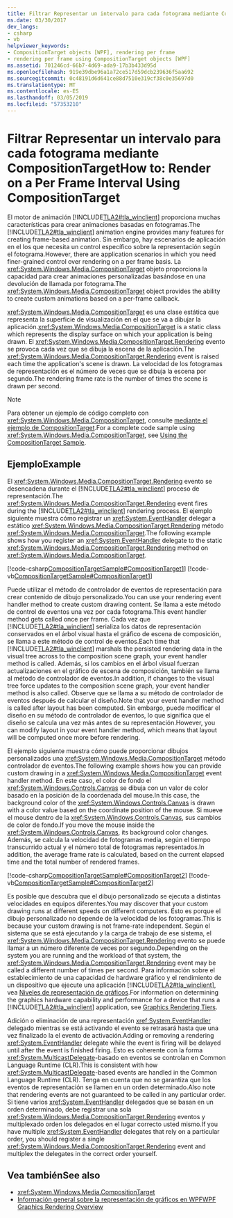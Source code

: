 ```yaml
---
title: Filtrar Representar un intervalo para cada fotograma mediante CompositionTarget
ms.date: 03/30/2017
dev_langs:
- csharp
- vb
helpviewer_keywords:
- CompositionTarget objects [WPF], rendering per frame
- rendering per frame using CompositionTarget objects [WPF]
ms.assetid: 701246cd-66b7-4d69-ada9-17b3b433d95d
ms.openlocfilehash: 919e39dbe96a1a72ce517d59dcb239636f5aa692
ms.sourcegitcommit: 0c48191d6d641ce88d7510e319cf38c0e35697d0
ms.translationtype: MT
ms.contentlocale: es-ES
ms.lasthandoff: 03/05/2019
ms.locfileid: "57353210"
---
```

# <a name="how-to-render-on-a-per-frame-interval-using-compositiontarget"></a><span data-ttu-id="d5f6b-102">Filtrar Representar un intervalo para cada fotograma mediante CompositionTarget</span><span class="sxs-lookup"><span data-stu-id="d5f6b-102">How to: Render on a Per Frame Interval Using CompositionTarget</span></span>
<span data-ttu-id="d5f6b-103">El motor de animación [!INCLUDE[TLA2#tla_winclient](../../../../includes/tla2sharptla-winclient-md.md)] proporciona muchas características para crear animaciones basadas en fotogramas.</span><span class="sxs-lookup"><span data-stu-id="d5f6b-103">The [!INCLUDE[TLA2#tla_winclient](../../../../includes/tla2sharptla-winclient-md.md)] animation engine provides many features for creating frame-based animation.</span></span> <span data-ttu-id="d5f6b-104">Sin embargo, hay escenarios de aplicación en el los que necesita un control específico sobre la representación según el fotograma.</span><span class="sxs-lookup"><span data-stu-id="d5f6b-104">However, there are application scenarios in which you need finer-grained control over rendering on a per frame basis.</span></span> <span data-ttu-id="d5f6b-105">La <xref:System.Windows.Media.CompositionTarget> objeto proporciona la capacidad para crear animaciones personalizadas basándose en una devolución de llamada por fotograma.</span><span class="sxs-lookup"><span data-stu-id="d5f6b-105">The <xref:System.Windows.Media.CompositionTarget> object provides the ability to create custom animations based on a per-frame callback.</span></span>  
  
 <span data-ttu-id="d5f6b-106"><xref:System.Windows.Media.CompositionTarget> es una clase estática que representa la superficie de visualización en el que se va a dibujar la aplicación.</span><span class="sxs-lookup"><span data-stu-id="d5f6b-106"><xref:System.Windows.Media.CompositionTarget> is a static class which represents the display surface on which your application is being drawn.</span></span> <span data-ttu-id="d5f6b-107">El <xref:System.Windows.Media.CompositionTarget.Rendering> evento se provoca cada vez que se dibuja la escena de la aplicación.</span><span class="sxs-lookup"><span data-stu-id="d5f6b-107">The <xref:System.Windows.Media.CompositionTarget.Rendering> event is raised each time the application's scene is drawn.</span></span> <span data-ttu-id="d5f6b-108">La velocidad de los fotogramas de representación es el número de veces que se dibuja la escena por segundo.</span><span class="sxs-lookup"><span data-stu-id="d5f6b-108">The rendering frame rate is the number of times the scene is drawn per second.</span></span>  
  
> [!NOTE]
>  <span data-ttu-id="d5f6b-109">Para obtener un ejemplo de código completo con <xref:System.Windows.Media.CompositionTarget>, consulte [mediante el ejemplo de CompositionTarget](https://go.microsoft.com/fwlink/?LinkID=160045).</span><span class="sxs-lookup"><span data-stu-id="d5f6b-109">For a complete code sample using <xref:System.Windows.Media.CompositionTarget>, see [Using the CompositionTarget Sample](https://go.microsoft.com/fwlink/?LinkID=160045).</span></span>  
  
## <a name="example"></a><span data-ttu-id="d5f6b-110">Ejemplo</span><span class="sxs-lookup"><span data-stu-id="d5f6b-110">Example</span></span>  
 <span data-ttu-id="d5f6b-111">El <xref:System.Windows.Media.CompositionTarget.Rendering> evento se desencadena durante el [!INCLUDE[TLA2#tla_winclient](../../../../includes/tla2sharptla-winclient-md.md)] proceso de representación.</span><span class="sxs-lookup"><span data-stu-id="d5f6b-111">The <xref:System.Windows.Media.CompositionTarget.Rendering> event fires during the [!INCLUDE[TLA2#tla_winclient](../../../../includes/tla2sharptla-winclient-md.md)] rendering process.</span></span> <span data-ttu-id="d5f6b-112">El ejemplo siguiente muestra cómo registrar un <xref:System.EventHandler> delegar a estático <xref:System.Windows.Media.CompositionTarget.Rendering> método <xref:System.Windows.Media.CompositionTarget>.</span><span class="sxs-lookup"><span data-stu-id="d5f6b-112">The following example shows how you register an <xref:System.EventHandler> delegate to the static <xref:System.Windows.Media.CompositionTarget.Rendering> method on <xref:System.Windows.Media.CompositionTarget>.</span></span>  
  
 [!code-csharp[CompositionTargetSample#CompositionTarget1](~/samples/snippets/csharp/VS_Snippets_Wpf/CompositionTargetSample/CSharp/Window1.xaml.cs#compositiontarget1)]
 [!code-vb[CompositionTargetSample#CompositionTarget1](~/samples/snippets/visualbasic/VS_Snippets_Wpf/CompositionTargetSample/visualbasic/window1.xaml.vb#compositiontarget1)]  
  
 <span data-ttu-id="d5f6b-113">Puede utilizar el método de controlador de eventos de representación para crear contenido de dibujo personalizado.</span><span class="sxs-lookup"><span data-stu-id="d5f6b-113">You can use your rendering event handler method to create custom drawing content.</span></span> <span data-ttu-id="d5f6b-114">Se llama a este método de control de eventos una vez por cada fotograma.</span><span class="sxs-lookup"><span data-stu-id="d5f6b-114">This event handler method gets called once per frame.</span></span> <span data-ttu-id="d5f6b-115">Cada vez que [!INCLUDE[TLA2#tla_winclient](../../../../includes/tla2sharptla-winclient-md.md)] serializa los datos de representación conservados en el árbol visual hasta el gráfico de escena de composición, se llama a este método de control de eventos.</span><span class="sxs-lookup"><span data-stu-id="d5f6b-115">Each time that [!INCLUDE[TLA2#tla_winclient](../../../../includes/tla2sharptla-winclient-md.md)] marshals the persisted rendering data in the visual tree across to the composition scene graph, your event handler method is called.</span></span> <span data-ttu-id="d5f6b-116">Además, si los cambios en el árbol visual fuerzan actualizaciones en el gráfico de escena de composición, también se llama al método de controlador de eventos.</span><span class="sxs-lookup"><span data-stu-id="d5f6b-116">In addition, if changes to the visual tree force updates to the composition scene graph, your event handler method is also called.</span></span> <span data-ttu-id="d5f6b-117">Observe que se llama a su método de controlador de eventos después de calcular el diseño.</span><span class="sxs-lookup"><span data-stu-id="d5f6b-117">Note that your event handler method is called after layout has been computed.</span></span> <span data-ttu-id="d5f6b-118">Sin embargo, puede modificar el diseño en su método de controlador de eventos, lo que significa que el diseño se calcula una vez más antes de su representación.</span><span class="sxs-lookup"><span data-stu-id="d5f6b-118">However, you can modify layout in your event handler method, which means that layout will be computed once more before rendering.</span></span>  
  
 <span data-ttu-id="d5f6b-119">El ejemplo siguiente muestra cómo puede proporcionar dibujos personalizados una <xref:System.Windows.Media.CompositionTarget> método controlador de eventos.</span><span class="sxs-lookup"><span data-stu-id="d5f6b-119">The following example shows how you can provide custom drawing in a <xref:System.Windows.Media.CompositionTarget> event handler method.</span></span> <span data-ttu-id="d5f6b-120">En este caso, el color de fondo el <xref:System.Windows.Controls.Canvas> se dibuja con un valor de color basado en la posición de la coordenada del mouse.</span><span class="sxs-lookup"><span data-stu-id="d5f6b-120">In this case, the background color of the <xref:System.Windows.Controls.Canvas> is drawn with a color value based on the coordinate position of the mouse.</span></span> <span data-ttu-id="d5f6b-121">Si mueve el mouse dentro de la <xref:System.Windows.Controls.Canvas>, sus cambios de color de fondo.</span><span class="sxs-lookup"><span data-stu-id="d5f6b-121">If you move the mouse inside the <xref:System.Windows.Controls.Canvas>, its background color changes.</span></span> <span data-ttu-id="d5f6b-122">Además, se calcula la velocidad de fotogramas media, según el tiempo transcurrido actual y el número total de fotogramas representados.</span><span class="sxs-lookup"><span data-stu-id="d5f6b-122">In addition, the average frame rate is calculated, based on the current elapsed time and the total number of rendered frames.</span></span>  
  
 [!code-csharp[CompositionTargetSample#CompositionTarget2](~/samples/snippets/csharp/VS_Snippets_Wpf/CompositionTargetSample/CSharp/Window1.xaml.cs#compositiontarget2)]
 [!code-vb[CompositionTargetSample#CompositionTarget2](~/samples/snippets/visualbasic/VS_Snippets_Wpf/CompositionTargetSample/visualbasic/window1.xaml.vb#compositiontarget2)]  
  
 <span data-ttu-id="d5f6b-123">Es posible que descubra que el dibujo personalizado se ejecuta a distintas velocidades en equipos diferentes.</span><span class="sxs-lookup"><span data-stu-id="d5f6b-123">You may discover that your custom drawing runs at different speeds on different computers.</span></span> <span data-ttu-id="d5f6b-124">Esto es porque el dibujo personalizado no depende de la velocidad de los fotogramas.</span><span class="sxs-lookup"><span data-stu-id="d5f6b-124">This is because your custom drawing is not frame-rate independent.</span></span> <span data-ttu-id="d5f6b-125">Según el sistema que se está ejecutando y la carga de trabajo de ese sistema, el <xref:System.Windows.Media.CompositionTarget.Rendering> evento se puede llamar a un número diferente de veces por segundo.</span><span class="sxs-lookup"><span data-stu-id="d5f6b-125">Depending on the system you are running and the workload of that system, the <xref:System.Windows.Media.CompositionTarget.Rendering> event may be called a different number of times per second.</span></span> <span data-ttu-id="d5f6b-126">Para información sobre el establecimiento de una capacidad de hardware gráfico y el rendimiento de un dispositivo que ejecute una aplicación [!INCLUDE[TLA2#tla_winclient](../../../../includes/tla2sharptla-winclient-md.md)], vea [Niveles de representación de gráficos](../advanced/graphics-rendering-tiers.md).</span><span class="sxs-lookup"><span data-stu-id="d5f6b-126">For information on determining the graphics hardware capability and performance for a device that runs a [!INCLUDE[TLA2#tla_winclient](../../../../includes/tla2sharptla-winclient-md.md)] application, see [Graphics Rendering Tiers](../advanced/graphics-rendering-tiers.md).</span></span>  
  
 <span data-ttu-id="d5f6b-127">Adición o eliminación de una representación <xref:System.EventHandler> delegado mientras se está activando el evento se retrasará hasta que una vez finalizado la el evento de activación.</span><span class="sxs-lookup"><span data-stu-id="d5f6b-127">Adding or removing a rendering <xref:System.EventHandler> delegate while the event is firing will be delayed until after the event is finished firing.</span></span> <span data-ttu-id="d5f6b-128">Esto es coherente con la forma <xref:System.MulticastDelegate>-basado en eventos se controlan en Common Language Runtime (CLR).</span><span class="sxs-lookup"><span data-stu-id="d5f6b-128">This is consistent with how <xref:System.MulticastDelegate>-based events are handled in the Common Language Runtime (CLR).</span></span> <span data-ttu-id="d5f6b-129">Tenga en cuenta que no se garantiza que los eventos de representación se llamen en un orden determinado.</span><span class="sxs-lookup"><span data-stu-id="d5f6b-129">Also note that rendering events are not guaranteed to be called in any particular order.</span></span> <span data-ttu-id="d5f6b-130">Si tiene varios <xref:System.EventHandler> delegados que se basan en un orden determinado, debe registrar una sola <xref:System.Windows.Media.CompositionTarget.Rendering> eventos y multiplexado orden los delegados en el lugar correcto usted mismo.</span><span class="sxs-lookup"><span data-stu-id="d5f6b-130">If you have multiple <xref:System.EventHandler> delegates that rely on a particular order, you should register a single <xref:System.Windows.Media.CompositionTarget.Rendering> event and multiplex the delegates in the correct order yourself.</span></span>  
  
## <a name="see-also"></a><span data-ttu-id="d5f6b-131">Vea también</span><span class="sxs-lookup"><span data-stu-id="d5f6b-131">See also</span></span>
- <xref:System.Windows.Media.CompositionTarget>
- [<span data-ttu-id="d5f6b-132">Información general sobre la representación de gráficos en WPF</span><span class="sxs-lookup"><span data-stu-id="d5f6b-132">WPF Graphics Rendering Overview</span></span>](wpf-graphics-rendering-overview.md)
